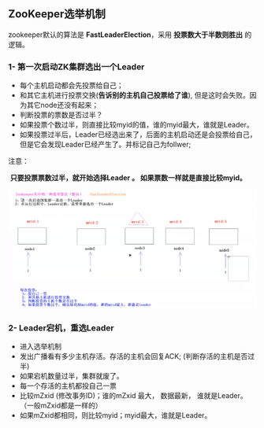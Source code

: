 ## ZooKeeper选举机制



zookeeper默认的算法是 **FastLeaderElection**，采用 **投票数大于半数则胜出** 的逻辑。



### 1- 第一次启动ZK集群选出一个Leader

- 每个主机启动都会先投票给自己；
- 和其它主机进行投票交换(**告诉别的主机自己投票给了谁**), 但是这时会失败。因为其它node还没有起来；
- 判断投票的票数是否过半？ 
- 如果投票个数过半，则直接比较myid的值，谁的myid最大，谁就是Leader。
- 如果投票过半后，Leader已经选出来了，后面的主机启动还是会投票给自己，但是它会发现Leader已经产生了。并标记自己为follwer;

注意： 

​		**只要投票票数过半，就开始选择Leader 。 如果票数一样就是直接比较myid。**



![zookeeper集群启动首次选出Leader](.\image\zookeeper集群启动首次选出Leader.png)





### 2- Leader宕机，重选Leader

- 进入选举机制
- 发出广播看有多少主机存活。存活的主机会回复ACK;  (判断存活的主机是否过半)
- 如果宕机数量过半，集群就废了。
- 每一个存活的主机都投自己一票
- 比较mZxid (修改事务ID)；谁的mZxid 最大， 数据最新， 谁就是Leader。（一般mZxid都是一样的）
- 如果mZxid都相同，则比较myid；myid最大，谁就是Leader。



